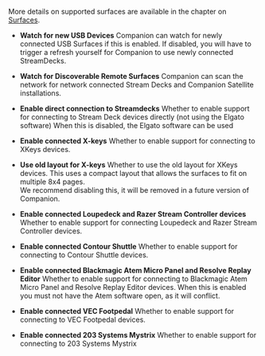 More details on supported surfaces are available in the chapter on [Surfaces](#7_surfaces.md).

- **Watch for new USB Devices**
  Companion can watch for newly connected USB Surfaces if this is enabled.
  If disabled, you will have to trigger a refresh yourself for Companion to use newly connected StreamDecks.

- **Watch for Discoverable Remote Surfaces**
  Companion can scan the network for network connected Stream Decks and Companion Satellite installations.

- **Enable direct connection to Streamdecks**
  Whether to enable support for connecting to Stream Deck devices directly (not using the Elgato software)
  When this is disabled, the Elgato software can be used

- **Enable connected X-keys**
  Whether to enable support for connecting to XKeys devices.

- **Use old layout for X-keys**
  Whether to use the old layout for XKeys devices. This uses a compact layout that allows the surfaces to fit on multiple 8x4 pages.  
  We recommend disabling this, it will be removed in a future version of Companion.

- **Enable connected Loupedeck and Razer Stream Controller devices**
  Whether to enable support for connecting Loupedeck and Razer Stream Controller devices.

- **Enable connected Contour Shuttle**
  Whether to enable support for connecting to Contour Shuttle devices.

- **Enable connected Blackmagic Atem Micro Panel and Resolve Replay Editor**
  Whether to enable support for connecting to Blackmagic Atem Micro Panel and Resolve Replay Editor devices.
  When this is enabled you must not have the Atem software open, as it will conflict.

- **Enable connected VEC Footpedal**
  Whether to enable support for connecting to VEC Footpedal devices.

- **Enable connected 203 Systems Mystrix**
  Whether to enable support for connecting to 203 Systems Mystrix
